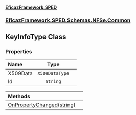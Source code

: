 #### [EficazFramework.SPED](EficazFrameworkSPED.md 'EficazFramework SPED')
### [EficazFramework.SPED.Schemas.NFSe.Common](EficazFramework.SPED.Schemas.NFSe.Common.md 'EficazFramework.SPED.Schemas.NFSe.Common')

## KeyInfoType Class
### Properties

| Name | Type | |
| :--- | :---: | :--- |
| X509Data | `X509DataType` |  |
| Id | `String` |  |

| Methods | |
| :--- | :--- |
| [OnPropertyChanged(string)](EficazFramework.SPED.Schemas.NFSe.Common/KeyInfoType/OnPropertyChanged(string).md 'EficazFramework.SPED.Schemas.NFSe.Common.KeyInfoType.OnPropertyChanged(string)') | |
